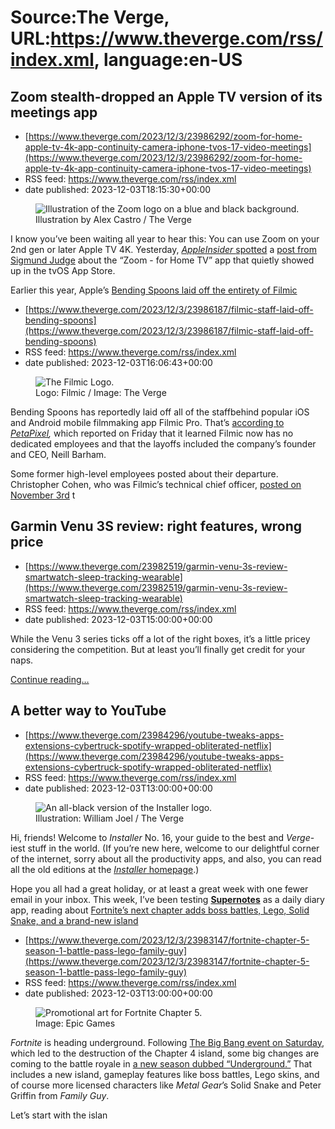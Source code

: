# Source:The Verge, URL:https://www.theverge.com/rss/index.xml, language:en-US

## Zoom stealth-dropped an Apple TV version of its meetings app
 - [https://www.theverge.com/2023/12/3/23986292/zoom-for-home-apple-tv-4k-app-continuity-camera-iphone-tvos-17-video-meetings](https://www.theverge.com/2023/12/3/23986292/zoom-for-home-apple-tv-4k-app-continuity-camera-iphone-tvos-17-video-meetings)
 - RSS feed: https://www.theverge.com/rss/index.xml
 - date published: 2023-12-03T18:15:30+00:00

<figure>
      <img alt="Illustration of the Zoom logo on a blue and black background." src="https://cdn.vox-cdn.com/thumbor/JHAubC_lzccsI6hW9-DyuBlsbAs=/0x0:2040x1360/1310x873/cdn.vox-cdn.com/uploads/chorus_image/image/72926618/acastro_STK059_zoom_03.0.jpg" />
        <figcaption>Illustration by Alex Castro / The Verge</figcaption>
    </figure>

  <p id="adDbSh">I know you’ve been waiting all year to hear this: You can use Zoom on your 2nd gen or later Apple TV 4K. Yesterday, <a href="https://appleinsider.com/articles/23/12/02/zoom-app-for-apple-tv-surfaces-in-the-app-store#:~:text=The%20video%20conferencing%20app%20Zoom,features%20later%20in%20the%20year."><em>AppleInsider </em>spotted</a> a <a href="https://x.com/sigjudge/status/1730886391230271736?s=20">post from Sigmund Judge</a> about the “Zoom - for Home TV” app that quietly showed up in the tvOS App Store. </p>
<p id="hi0hKw">Earlier this year, Apple’s <a href="https://www.theverge.com/23791671/apple-tvos-17-preview-facetime

## Bending Spoons laid off the entirety of Filmic
 - [https://www.theverge.com/2023/12/3/23986187/filmic-staff-laid-off-bending-spoons](https://www.theverge.com/2023/12/3/23986187/filmic-staff-laid-off-bending-spoons)
 - RSS feed: https://www.theverge.com/rss/index.xml
 - date published: 2023-12-03T16:06:43+00:00

<figure>
      <img alt="The Filmic Logo." src="https://cdn.vox-cdn.com/thumbor/99PhD9HG4f3GH1-EIrqbcVEy0FU=/0x49:2050x1416/1310x873/cdn.vox-cdn.com/uploads/chorus_image/image/72926234/Filmic_Logo.0.png" />
        <figcaption>Logo: Filmic / Image: The Verge</figcaption>
    </figure>

  <p id="VLS3gE">Bending Spoons has reportedly laid off all of the staffbehind popular iOS and Android mobile filmmaking app Filmic Pro. That’s <a href="https://petapixel.com/2023/12/01/filmics-entire-staff-laid-off-by-parent-company-bending-spoons/">according to <em>PetaPixel</em></a><em>, </em>which<em> </em>reported on<em> </em>Friday that it learned Filmic now has no dedicated employees and that the layoffs included the company’s founder and CEO, Neill Barham.</p>
<p id="nAx7Ig">Some former high-level employees posted about their departure. Christopher Cohen, who was Filmic’s technical chief officer, <a href="https://x.com/mythicStallion/status/1720480612027630060?s=20">posted on November 3rd</a> t

## Garmin Venu 3S review: right features, wrong price
 - [https://www.theverge.com/23982519/garmin-venu-3s-review-smartwatch-sleep-tracking-wearable](https://www.theverge.com/23982519/garmin-venu-3s-review-smartwatch-sleep-tracking-wearable)
 - RSS feed: https://www.theverge.com/rss/index.xml
 - date published: 2023-12-03T15:00:00+00:00

<p>While the Venu 3 series ticks off a lot of the right boxes, it’s a little pricey considering the competition. But at least you’ll finally get credit for your naps.</p>
  <p>
    <a href="https://www.theverge.com/23982519/garmin-venu-3s-review-smartwatch-sleep-tracking-wearable">Continue reading&hellip;</a>
  </p>

## A better way to YouTube
 - [https://www.theverge.com/23984296/youtube-tweaks-apps-extensions-cybertruck-spotify-wrapped-obliterated-netflix](https://www.theverge.com/23984296/youtube-tweaks-apps-extensions-cybertruck-spotify-wrapped-obliterated-netflix)
 - RSS feed: https://www.theverge.com/rss/index.xml
 - date published: 2023-12-03T13:00:00+00:00

<figure>
      <img alt="An all-black version of the Installer logo." src="https://cdn.vox-cdn.com/thumbor/R48NVPT3e0o-rfqVhCSA_QBCpxU=/0x0:3000x2000/1310x873/cdn.vox-cdn.com/uploads/chorus_image/image/72925821/Installer_Site_Post_002.0.jpg" />
        <figcaption>Illustration: William Joel / The Verge</figcaption>
    </figure>

  <p id="y0pkKT">Hi, friends! Welcome to <em>Installer</em> No. 16, your guide to the best and <em>Verge</em>-iest stuff in the world. (If you’re new here, welcome to our delightful corner of the internet, sorry about all the productivity apps, and also, you can read all the old editions at the <a href="https://www.theverge.com/installer-newsletter"><em>Installer</em> homepage</a>.) </p>
<p id="1BdML3">Hope you all had a great holiday, or at least a great week with one fewer email in your inbox. This week, I’ve been testing <a href="https://supernotes.app/"><strong>Supernotes</strong></a> as a daily diary app, reading about <a href="https://restofworld.org/2

## Fortnite’s next chapter adds boss battles, Lego, Solid Snake, and a brand-new island
 - [https://www.theverge.com/2023/12/3/23983147/fortnite-chapter-5-season-1-battle-pass-lego-family-guy](https://www.theverge.com/2023/12/3/23983147/fortnite-chapter-5-season-1-battle-pass-lego-family-guy)
 - RSS feed: https://www.theverge.com/rss/index.xml
 - date published: 2023-12-03T13:00:00+00:00

<figure>
      <img alt="Promotional art for Fortnite Chapter 5." src="https://cdn.vox-cdn.com/thumbor/16A4fsx1cHTnHEyyARIshS1Q-98=/0x0:1620x1080/1310x873/cdn.vox-cdn.com/uploads/chorus_image/image/72925847/C5S1_Key_Art_EN.0.jpg" />
        <figcaption>Image: Epic Games</figcaption>
    </figure>

  <p id="OXczmB"><em>Fortnite</em> is heading underground. Following <a href="https://www.theverge.com/2023/12/2/23978521/fortnite-the-big-bang-eminem-chapter-5">The Big Bang event on Saturday</a>, which led to the destruction of the Chapter 4 island, some big changes are coming to the battle royale in <a href="https://www.fortnite.com/news/join-the-fight-in-fortnite-battle-royale-chapter-5-season-1-underground">a new season dubbed “Underground.”</a> That includes a new island, gameplay features like boss battles, Lego skins, and of course more licensed characters like <em>Metal Gear</em>’s Solid Snake and Peter Griffin from <em>Family Guy</em>.</p>
<p id="N0VgIe">Let’s start with the islan

